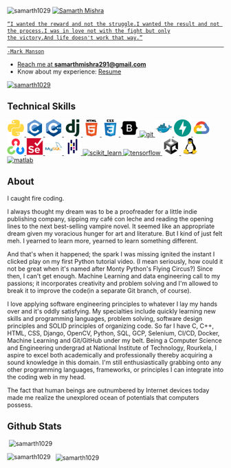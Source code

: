 <p align="left">
    <img src="https://komarev.com/ghpvc/?username=samarth1029&label=Profile%20views&color=0e75b6&style=plastic" alt="samarth1029" />
    <a href="https://www.linkedin.com/in/samarth-mishra-96013821a/" target="blank"><img src="https://img.shields.io/badge/Linkedin-0e76a8?      style=plastic&logo=Linkedin&logoColor=white" alt="Samarth Mishra" />
</p>
    

    
```
“I wanted the reward and not the struggle.I wanted the result and not the process.I was in love not with the fight but only
the victory.And life doesn't work that way.”
                                                                                                               -Mark Manson
 ```   
- Reach me at **samarthmishra291@gmail.com**
- Know about my experience: [Resume](https://drive.google.com/file/d/1bv1AgoNfTTbeNH4d3Z9WerAE3phKSCMj/view?usp=sharing)
    
<p align="left"> <a href="https://github.com/ryo-ma/github-profile-trophy"><img src="https://github-profile-trophy.vercel.app/?username=samarth1029" alt="samarth1029"/></a> </p>


## Technical Skills

<p align="left"> 
  <a href="https://www.python.org/" target="_blank" rel="noreferrer">
    <img src="https://github.com/devicons/devicon/blob/master/icons/python/python-plain.svg" alt="python" width="40" height="40"/>
  </a>
  <a href="https://www.cprogramming.com/" target="_blank" rel="noreferrer"> 
    <img src="https://raw.githubusercontent.com/devicons/devicon/master/icons/c/c-original.svg" alt="c" width="40" height="40"/>
  </a>
  <a href="https://www.w3schools.com/cpp/" target="_blank" rel="noreferrer">
    <img src="https://raw.githubusercontent.com/devicons/devicon/master/icons/cplusplus/cplusplus-original.svg" alt="cplusplus" width="40" height="40"/> 
  </a>
  <a href="https://www.djangoproject.com/" target="_blank" rel="noreferrer"> 
    <img src="https://github.com/devicons/devicon/blob/master/icons/django/django-plain.svg" alt="django" width="40" height="40"/> 
  </a> 
  </a> <a href="https://www.w3.org/html/" target="_blank" rel="noreferrer">
    <img src="https://raw.githubusercontent.com/devicons/devicon/master/icons/html5/html5-original-wordmark.svg" alt="html5" width="40" height="40"/>
  </a> 
  <a href="https://www.w3schools.com/css/" target="_blank" rel="noreferrer">
    <img src="https://raw.githubusercontent.com/devicons/devicon/master/icons/css3/css3-original-wordmark.svg" alt="css3" width="40" height="40"/>
  </a> 
  <a href="https://getbootstrap.com/" target="_blank" rel="noreferrer">
    <img src="https://github.com/devicons/devicon/blob/master/icons/bootstrap/bootstrap-plain.svg" alt="bootstrap" width="40" height="40"/>
  </a> 
  <a href="https://git-scm.com/" target="_blank" rel="noreferrer">
    <img src="https://www.vectorlogo.zone/logos/git-scm/git-scm-icon.svg" alt="git" width="40" height="40"/> 
  <a href="https://www.docker.com/" target="_blank" rel="noreferrer">
    <img src="https://github.com/devicons/devicon/blob/master/icons/docker/docker-original.svg" alt="docker" width="40" height="40"/>
  </a> 
  <a href="https://fastapi.tiangolo.com/" target="_blank" rel="noreferrer">
    <img src="https://github.com/devicons/devicon/blob/master/icons/fastapi/fastapi-original.svg" alt="fastapi" width="40" height="40"/>
  </a> 
  <a href="https://cloud.google.com/" target="_blank" rel="noreferrer">
    <img src="https://github.com/devicons/devicon/blob/master/icons/googlecloud/googlecloud-original.svg" alt="GCP" width="40" height="40"/>
  </a> 
  <a href="https://opencv.org/" target="_blank" rel="noreferrer">
    <img src="https://github.com/devicons/devicon/blob/master/icons/opencv/opencv-original.svg" alt="OpenCV" width="40" height="40"/>
  </a> 
  <a href="https://www.selenium.dev/" target="_blank" rel="noreferrer"> 
    <img src="https://github.com/devicons/devicon/blob/master/icons/selenium/selenium-original.svg" alt="selenium" width="40" height="40"/> 
  </a> 
  <a href="https://www.mysql.com/" target="_blank" rel="noreferrer"> 
    <img src="https://raw.githubusercontent.com/devicons/devicon/master/icons/mysql/mysql-original-wordmark.svg" alt="mysql" width="40" height="40"/> 
  </a> 
  <a href="https://pandas.pydata.org/" target="_blank" rel="noreferrer">
    <img src="https://raw.githubusercontent.com/devicons/devicon/2ae2a900d2f041da66e950e4d48052658d850630/icons/pandas/pandas-original.svg" alt="pandas" width="40" height="40"/> 
  </a>  
  <a href="https://scikit-learn.org/" target="_blank" rel="noreferrer"> 
    <img src="https://upload.wikimedia.org/wikipedia/commons/0/05/Scikit_learn_logo_small.svg" alt="scikit_learn" width="40" height="40"/> 
  </a> 
  <a href="https://www.tensorflow.org" target="_blank" rel="noreferrer"> 
    <img src="https://www.vectorlogo.zone/logos/tensorflow/tensorflow-icon.svg" alt="tensorflow" width="40" height="40"/> 
  </a> 
  <a href="https://unity.com/" target="_blank" rel="noreferrer"> 
    <img src="https://github.com/devicons/devicon/blob/master/icons/unity/unity-original.svg" alt="unity" width="40" height="40"/> 
  </a> 
  <a href="https://www.linux.org/" target="_blank" rel="noreferrer"> 
    <img src="https://raw.githubusercontent.com/devicons/devicon/master/icons/linux/linux-original.svg" alt="linux" width="40" height="40"/> 
  </a>
  <a href="https://www.mathworks.com/" target="_blank" rel="noreferrer">
    <img src="https://upload.wikimedia.org/wikipedia/commons/2/21/Matlab_Logo.png" alt="matlab" width="40" height="40"/> 
  </a> 
</p>

## About

<p>
  I caught fire coding.

  I always thought my dream was to be a proofreader for a little indie publishing company, sipping my café con leche and reading the opening lines to the next best-selling vampire novel. It seemed like an appropriate dream given my voracious hunger for art and literature. But I kind of just felt meh. I yearned to learn more, yearned to learn something different.

  And that's when it happened; the spark I was missing ignited the instant I clicked play on my first Python tutorial video. (I mean seriously, how could it not be great when it's named after Monty Python's Flying Circus?) Since then, I can't get enough. Machine Learning and data engineering call to my passions; it incorporates creativity and problem solving and I'm allowed to break it to improve the code(in a separate Git branch, of course).

  I love applying software engineering principles to whatever I lay my hands over and it's oddly satisfying. My specialties include quickly learning new skills and programming languages, problem solving, software design principles and SOLID principles of organizing code. So far I have C, C++, HTML, CSS, Django, OpenCV, Python, SQL, GCP, Selenium, CI/CD, Docker, Machine Learning and Git/GitHub under my belt. Being a Computer Science and Engineering undergrad at National Institute of Technology, Rourkela, I aspire to excel both academically and professionally thereby acquiring a sound knowledge in this domain. I'm still enthusiastically grabbing onto any other programming languages, frameworks, or principles I can integrate into the coding web in my head.

  The fact that human beings are outnumbered by Internet devices today made me realize the unexplored ocean of potentials that computers possess.
</p>


## Github Stats


<p>&nbsp;<img align="center" src="https://github-readme-stats.vercel.app/api/top-langs?username=samarth1029&show_icons=true&locale=en&layout=compact" alt="samarth1029" /></p>

<p>
  &nbsp;<img align="left" src="https://streak-stats.demolab.com/?user=samarth1029&theme=holi-theme"alt="samarth1029"/>
  &nbsp;<img align="center" src="https://github-readme-stats.vercel.app/api?username=samarth1029&show_icons=true&theme=radical" alt="samarth1029"/>
</p>



